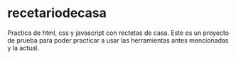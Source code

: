# recetariodecasa
Practica de html, css y javascript con rectetas de casa.
Este es un proyecto de prueba para poder practicar a usar las herramientas antes mencionadas y la actual.
